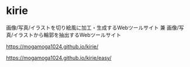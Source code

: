 # kirie
画像/写真/イラストを切り絵風に加工・生成するWebツールサイト 兼 画像/写真/イラストから輪郭を抽出するWebツールサイト

https://mogamoga1024.github.io/kirie/

https://mogamoga1024.github.io/kirie/easy/
